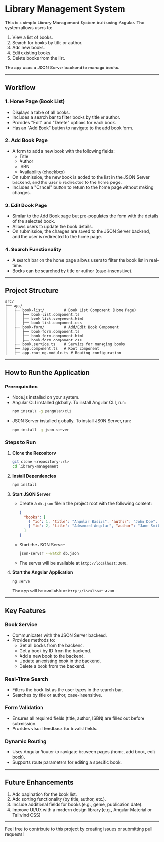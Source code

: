# Library Management System

This is a simple Library Management System built using Angular. The system allows users to:

1. View a list of books.
2. Search for books by title or author.
3. Add new books.
4. Edit existing books.
5. Delete books from the list.

The app uses a JSON Server backend to manage books.

---

## **Workflow**

### **1. Home Page (Book List)**
- Displays a table of all books.
- Includes a search bar to filter books by title or author.
- Provides "Edit" and "Delete" options for each book.
- Has an "Add Book" button to navigate to the add book form.

### **2. Add Book Page**
- A form to add a new book with the following fields:
  - Title
  - Author
  - ISBN
  - Availability (checkbox)
- On submission, the new book is added to the list in the JSON Server backend, and the user is redirected to the home page.
- Includes a "Cancel" button to return to the home page without making changes.

### **3. Edit Book Page**
- Similar to the Add Book page but pre-populates the form with the details of the selected book.
- Allows users to update the book details.
- On submission, the changes are saved to the JSON Server backend, and the user is redirected to the home page.

### **4. Search Functionality**
- A search bar on the home page allows users to filter the book list in real-time.
- Books can be searched by title or author (case-insensitive).

---

## **Project Structure**

```
src/
├── app/
│   ├── book-list/         # Book List Component (Home Page)
│   │   ├── book-list.component.ts
│   │   ├── book-list.component.html
│   │   ├── book-list.component.css
│   ├── book-form/         # Add/Edit Book Component
│   │   ├── book-form.component.ts
│   │   ├── book-form.component.html
│   │   ├── book-form.component.css
│   ├── book.service.ts    # Service for managing books
│   ├── app.component.ts   # Root component
│   ├── app-routing.module.ts # Routing configuration
```

---

## **How to Run the Application**

### **Prerequisites**
- Node.js installed on your system.
- Angular CLI installed globally. To install Angular CLI, run:
  ```bash
  npm install -g @angular/cli
  ```
- JSON Server installed globally. To install JSON Server, run:
  ```bash
  npm install -g json-server
  ```

### **Steps to Run**

1. **Clone the Repository**
   ```bash
   git clone <repository-url>
   cd library-management
   ```

2. **Install Dependencies**
   ```bash
   npm install
   ```

3. **Start JSON Server**
   - Create a `db.json` file in the project root with the following content:
     ```json
     {
       "books": [
         { "id": 1, "title": "Angular Basics", "author": "John Doe", "isbn": "123456", "available": true },
         { "id": 2, "title": "Advanced Angular", "author": "Jane Smith", "isbn": "654321", "available": false }
       ]
     }
     ```
   - Start the JSON Server:
     ```bash
     json-server --watch db.json
     ```
   - The server will be available at `http://localhost:3000`.

4. **Start the Angular Application**
   ```bash
   ng serve
   ```
   The app will be available at `http://localhost:4200`.

---

## **Key Features**

### **Book Service**
- Communicates with the JSON Server backend.
- Provides methods to:
  - Get all books from the backend.
  - Get a book by ID from the backend.
  - Add a new book to the backend.
  - Update an existing book in the backend.
  - Delete a book from the backend.

### **Real-Time Search**
- Filters the book list as the user types in the search bar.
- Searches by title or author, case-insensitive.

### **Form Validation**
- Ensures all required fields (title, author, ISBN) are filled out before submission.
- Provides visual feedback for invalid fields.

### **Dynamic Routing**
- Uses Angular Router to navigate between pages (home, add book, edit book).
- Supports route parameters for editing a specific book.

---

## **Future Enhancements**

1. Add pagination for the book list.
2. Add sorting functionality (by title, author, etc.).
3. Include additional fields for books (e.g., genre, publication date).
4. Improve UI/UX with a modern design library (e.g., Angular Material or Tailwind CSS).

---

Feel free to contribute to this project by creating issues or submitting pull requests!
